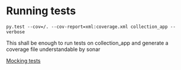 # Running tests

``` shell
py.test --cov=/. --cov-report=xml:coverage.xml collection_app --verbose
```

This shall be enough to run tests on collection_app and generate a coverage file understandable by sonar

[Mocking tests](https://youtu.be/k99HSHQDsi4?t=1263)
